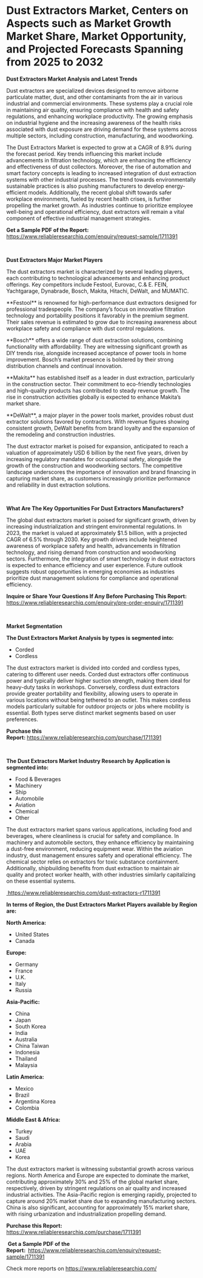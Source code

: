 <p><h1>Dust Extractors Market, Centers on Aspects such as Market Growth Market Share, Market Opportunity, and Projected Forecasts Spanning from 2025 to 2032</h1></p><p><strong>Dust Extractors Market Analysis and Latest Trends</strong></p>
<p><p>Dust extractors are specialized devices designed to remove airborne particulate matter, dust, and other contaminants from the air in various industrial and commercial environments. These systems play a crucial role in maintaining air quality, ensuring compliance with health and safety regulations, and enhancing workplace productivity. The growing emphasis on industrial hygiene and the increasing awareness of the health risks associated with dust exposure are driving demand for these systems across multiple sectors, including construction, manufacturing, and woodworking.</p><p>The Dust Extractors Market is expected to grow at a CAGR of 8.9% during the forecast period. Key trends influencing this market include advancements in filtration technology, which are enhancing the efficiency and effectiveness of dust collectors. Moreover, the rise of automation and smart factory concepts is leading to increased integration of dust extraction systems with other industrial processes. The trend towards environmentally sustainable practices is also pushing manufacturers to develop energy-efficient models. Additionally, the recent global shift towards safer workplace environments, fueled by recent health crises, is further propelling the market growth. As industries continue to prioritize employee well-being and operational efficiency, dust extractors will remain a vital component of effective industrial management strategies.</p></p>
<p><strong>Get a Sample PDF of the Report:&nbsp;</strong> <a href="https://www.reliableresearchiq.com/enquiry/request-sample/1711391?utm_campaign=3180&utm_medium=2&utm_source=Github&utm_content=ia&utm_term=06042025&utm_id=dust-extractors">https://www.reliableresearchiq.com/enquiry/request-sample/1711391</a></p>
<p>&nbsp;</p>
<p><strong>Dust Extractors Major Market Players</strong></p>
<p><p>The dust extractors market is characterized by several leading players, each contributing to technological advancements and enhancing product offerings. Key competitors include Festool, Eurovac, C.& E. FEIN, Yachtgarage, Dynabrade, Bosch, Makita, Hitachi, DeWalt, and MUMATIC.</p><p>**Festool** is renowned for high-performance dust extractors designed for professional tradespeople. The company’s focus on innovative filtration technology and portability positions it favorably in the premium segment. Their sales revenue is estimated to grow due to increasing awareness about workplace safety and compliance with dust control regulations.</p><p>**Bosch** offers a wide range of dust extraction solutions, combining functionality with affordability. They are witnessing significant growth as DIY trends rise, alongside increased acceptance of power tools in home improvement. Bosch’s market presence is bolstered by their strong distribution channels and continual innovation.</p><p>**Makita** has established itself as a leader in dust extraction, particularly in the construction sector. Their commitment to eco-friendly technologies and high-quality products has contributed to steady revenue growth. The rise in construction activities globally is expected to enhance Makita’s market share.</p><p>**DeWalt**, a major player in the power tools market, provides robust dust extractor solutions favored by contractors. With revenue figures showing consistent growth, DeWalt benefits from brand loyalty and the expansion of the remodeling and construction industries.</p><p>The dust extractor market is poised for expansion, anticipated to reach a valuation of approximately USD 6 billion by the next five years, driven by increasing regulatory mandates for occupational safety, alongside the growth of the construction and woodworking sectors. The competitive landscape underscores the importance of innovation and brand financing in capturing market share, as customers increasingly prioritize performance and reliability in dust extraction solutions.</p></p>
<p>&nbsp;</p>
<p><strong>What Are The Key Opportunities For Dust Extractors Manufacturers?</strong></p>
<p><p>The global dust extractors market is poised for significant growth, driven by increasing industrialization and stringent environmental regulations. In 2023, the market is valued at approximately $1.5 billion, with a projected CAGR of 6.5% through 2030. Key growth drivers include heightened awareness of workplace safety and health, advancements in filtration technology, and rising demand from construction and woodworking sectors. Furthermore, the integration of smart technology in dust extractors is expected to enhance efficiency and user experience. Future outlook suggests robust opportunities in emerging economies as industries prioritize dust management solutions for compliance and operational efficiency.</p></p>
<p><strong>Inquire or Share Your Questions If Any Before Purchasing This Report:</strong> <a href="https://www.reliableresearchiq.com/enquiry/pre-order-enquiry/1711391?utm_campaign=3180&utm_medium=2&utm_source=Github&utm_content=ia&utm_term=06042025&utm_id=dust-extractors">https://www.reliableresearchiq.com/enquiry/pre-order-enquiry/1711391</a></p>
<p>&nbsp;</p>
<p><strong>Market Segmentation</strong></p>
<p><strong>The Dust Extractors Market Analysis by types is segmented into:</strong></p>
<p><ul><li>Corded</li><li>Cordless</li></ul></p>
<p><p>The dust extractors market is divided into corded and cordless types, catering to different user needs. Corded dust extractors offer continuous power and typically deliver higher suction strength, making them ideal for heavy-duty tasks in workshops. Conversely, cordless dust extractors provide greater portability and flexibility, allowing users to operate in various locations without being tethered to an outlet. This makes cordless models particularly suitable for outdoor projects or jobs where mobility is essential. Both types serve distinct market segments based on user preferences.</p></p>
<p><strong>Purchase this Report:&nbsp;</strong><a href="https://www.reliableresearchiq.com/purchase/1711391?utm_campaign=3180&utm_medium=2&utm_source=Github&utm_content=ia&utm_term=06042025&utm_id=dust-extractors">https://www.reliableresearchiq.com/purchase/1711391</a></p>
<p>&nbsp;</p>
<p><strong>The Dust Extractors Market Industry Research by Application is segmented into:</strong></p>
<p><ul><li>Food & Beverages</li><li>Machinery</li><li>Ship</li><li>Automobile</li><li>Aviation</li><li>Chemical</li><li>Other</li></ul></p>
<p><p>The dust extractors market spans various applications, including food and beverages, where cleanliness is crucial for safety and compliance. In machinery and automobile sectors, they enhance efficiency by maintaining a dust-free environment, reducing equipment wear. Within the aviation industry, dust management ensures safety and operational efficiency. The chemical sector relies on extractors for toxic substance containment. Additionally, shipbuilding benefits from dust extraction to maintain air quality and protect worker health, with other industries similarly capitalizing on these essential systems.</p></p>
<p><a href="https://www.reliableresearchiq.com/dust-extractors-r1711391?utm_campaign=3180&utm_medium=2&utm_source=Github&utm_content=ia&utm_term=06042025&utm_id=dust-extractors">&nbsp;https://www.reliableresearchiq.com/dust-extractors-r1711391</a></p>
<p><strong>In terms of Region, the Dust Extractors Market Players available by Region are:</strong></p>
<p>
    <p> <strong> North America: </strong>
        <ul>
            <li>United States</li>
            <li>Canada</li>
        </ul>
        </p> 
    <p> <strong> Europe: </strong>
        <ul>
            <li>Germany</li>
            <li>France</li>
            <li>U.K.</li>
            <li>Italy</li>
            <li>Russia</li>
        </ul>
        </p> 
    <p> <strong> Asia-Pacific: </strong>
        <ul>
            <li>China</li>
            <li>Japan</li>
            <li>South Korea</li>
            <li>India</li>
            <li>Australia</li>
            <li>China Taiwan</li>
            <li>Indonesia</li>
            <li>Thailand</li>
            <li>Malaysia</li>
        </ul>
        </p> 
    <p> <strong> Latin America: </strong>
        <ul>
            <li>Mexico</li>
            <li>Brazil</li>
            <li>Argentina Korea</li>
            <li>Colombia</li>
        </ul>
        </p> 
    <p> <strong> Middle East & Africa: </strong>
        <ul>
            <li>Turkey</li>
            <li>Saudi</li>
            <li>Arabia</li>
            <li>UAE</li>
            <li>Korea</li>
        </ul>
    </p>
    </p>
<p><p>The dust extractors market is witnessing substantial growth across various regions. North America and Europe are expected to dominate the market, contributing approximately 30% and 25% of the global market share, respectively, driven by stringent regulations on air quality and increased industrial activities. The Asia-Pacific region is emerging rapidly, projected to capture around 20% market share due to expanding manufacturing sectors. China is also significant, accounting for approximately 15% market share, with rising urbanization and industrialization propelling demand.</p></p>
<p><strong>Purchase this Report: </strong><a href="https://www.reliableresearchiq.com/purchase/1711391?utm_campaign=3180&utm_medium=2&utm_source=Github&utm_content=ia&utm_term=06042025&utm_id=dust-extractors">https://www.reliableresearchiq.com/purchase/1711391</a></p>
<p>&nbsp;<strong>Get a Sample PDF of the Report:&nbsp;&nbsp;</strong><a href="https://www.reliableresearchiq.com/enquiry/request-sample/1711391?utm_campaign=3180&utm_medium=2&utm_source=Github&utm_content=ia&utm_term=06042025&utm_id=dust-extractors">https://www.reliableresearchiq.com/enquiry/request-sample/1711391</a></p>
<p><strong></strong></p>
<p>Check more reports on <a href="https://www.reliableresearchiq.com/?utm_campaign=3180&utm_medium=2&utm_source=Github&utm_content=ia&utm_term=06042025&utm_id=dust-extractors">https://www.reliableresearchiq.com/</a></p>